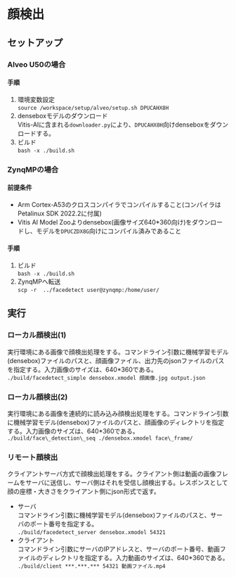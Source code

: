 # 顔検出
## セットアップ
### Alveo U50の場合
#### 手順
1. 環境変数設定  
  `source /workspace/setup/alveo/setup.sh DPUCAHX8H`
2. denseboxモデルのダウンロード  
  Vitis-AIに含まれる`downloader.py`により、`DPUCAHX8H`向けdenseboxをダウンロードする。
3. ビルド  
  `bash -x ./build.sh`  

### ZynqMPの場合
#### 前提条件
- Arm Cortex-A53のクロスコンパイラでコンパイルすること(コンパイラはPetalinux SDK 2022.2に付属)  
- Vitis AI Model Zooよりdensebox(画像サイズ640\*360向け)をダウンロードし、モデルを`DPUCZDX8G`向けにコンパイル済みであること  

#### 手順
1. ビルド  
  `bash -x ./build.sh`  
2. ZynqMPへ転送  
  `scp -r  ../facedetect user@zynqmp:/home/user/`  


## 実行
### ローカル顔検出(1)
実行環境にある画像で顔検出処理をする。コマンドライン引数に機械学習モデル(densebox)ファイルのパスと、顔画像ファイル、出力先のjsonファイルのパスを指定する。入力画像のサイズは、640\*360である。  
`./build/facedetect_simple densebox.xmodel 顔画像.jpg output.json`  

### ローカル顔検出(2)
実行環境にある画像を連続的に読み込み顔検出処理をする。コマンドライン引数に機械学習モデル(densebox)ファイルのパスと、顔画像のディレクトリを指定する。入力画像のサイズは、640\*360である。  
`./build/face\_detection\_seq ./densebox.xmodel face\_frame/`  

### リモート顔検出  
クライアントサーバ方式で顔検出処理をする。クライアント側は動画の画像フレームをサーバに送信し、サーバ側はそれを受信し顔検出する。レスポンスとして顔の座標・大きさをクライアント側にjson形式で返す。    
  - サーバ  
    コマンドライン引数に機械学習モデル(densebox)ファイルのパスと、サーバのポート番号を指定する。  
    `./build/facedetect_server densebox.xmodel 54321`  
  - クライアント  
    コマンドライン引数にサーバのIPアドレスと、サーバのポート番号、動画ファイルのディレクトリを指定する。入力動画のサイズは、640\*360である。  
    `./build/client ***.***.*** 54321 動画ファイル.mp4`  

